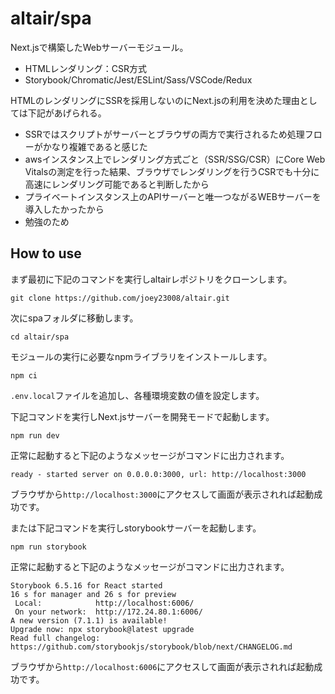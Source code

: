 # altair/spa
Next.jsで構築したWebサーバーモジュール。

- HTMLレンダリング：CSR方式
- Storybook/Chromatic/Jest/ESLint/Sass/VSCode/Redux

HTMLのレンダリングにSSRを採用しないのにNext.jsの利用を決めた理由としては下記があげられる。

- SSRではスクリプトがサーバーとブラウザの両方で実行されるため処理フローがかなり複雑であると感じた
- awsインスタンス上でレンダリング方式ごと（SSR/SSG/CSR）にCore Web Vitalsの測定を行った結果、ブラウザでレンダリングを行うCSRでも十分に高速にレンダリング可能であると判断したから
- プライベートインスタンス上のAPIサーバーと唯一つながるWEBサーバーを導入したかったから
- 勉強のため

## How to use
まず最初に下記のコマンドを実行しaltairレポジトリをクローンします。  
```
git clone https://github.com/joey23008/altair.git
```
次にspaフォルダに移動します。
```
cd altair/spa
```
モジュールの実行に必要なnpmライブラリをインストールします。
```
npm ci
```
`.env.local`ファイルを追加し、各種環境変数の値を設定します。

下記コマンドを実行しNext.jsサーバーを開発モードで起動します。
```
npm run dev
```
正常に起動すると下記のようなメッセージがコマンドに出力されます。
```
ready - started server on 0.0.0.0:3000, url: http://localhost:3000
```
ブラウザから`http://localhost:3000`にアクセスして画面が表示されれば起動成功です。

または下記コマンドを実行しstorybookサーバーを起動します。
```
npm run storybook
```
正常に起動すると下記のようなメッセージがコマンドに出力されます。
```
Storybook 6.5.16 for React started
16 s for manager and 26 s for preview
 Local:            http://localhost:6006/
 On your network:  http://172.24.80.1:6006/
A new version (7.1.1) is available!
Upgrade now: npx storybook@latest upgrade
Read full changelog: https://github.com/storybookjs/storybook/blob/next/CHANGELOG.md
```
ブラウザから`http://localhost:6006`にアクセスして画面が表示されれば起動成功です。